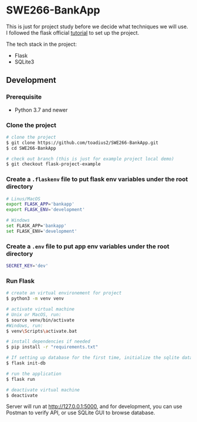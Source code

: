 # SWE266-BankApp

This is just for project study before we decide what techniques we will use. I followed the flask official [tutorial](https://flask.palletsprojects.com/en/2.1.x/tutorial/) to set up the project.

The tech stack in the project:
- Flask
- SQLite3

## Development

### Prerequisite
- Python 3.7 and newer

### Clone the project
```bash
# clone the project
$ git clone https://github.com/toadius2/SWE266-BankApp.git
$ cd SWE266-BankApp

# check out branch (this is just for example project local demo)
$ git checkout flask-project-example
```

### Create a `.flaskenv` file to put flask env variables under the root directory
```bash
# Linus/MacOS
export FLASK_APP='bankapp'
export FLASK_ENV='development'

# Windows
set FLASK_APP='bankapp'
set FLASK_ENV='development'
```

### Create a `.env` file to put app env variables under the root directory
```bash
SECRET_KEY='dev'
```

### Run Flask
```bash
# create an virtual environement for project
$ python3 -m venv venv

# activate virtual machine
# Unix or MacOS, run:
$ source venv/bin/activate
#Windows, run:
$ venv\Scripts\activate.bat

# install dependencies if needed
$ pip install -r "requirements.txt"

# If setting up database for the first time, initialize the sqlite database:
$ flask init-db

# run the application
$ flask run

# deactivate virtual machine
$ deactivate
```

Server will run at http://127.0.0.1:5000, and for development, you can use Postman to verify API, or use SQLite GUI to browse database.
